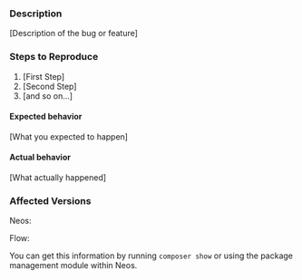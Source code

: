 <!--
If you are reporting a new issue, make sure that we do not have any duplicates
already open. You can ensure this by searching the issue list for this
repository. If there is a duplicate, please close your issue and add a comment
to the existing issue instead.
-->

### Description

[Description of the bug or feature]

### Steps to Reproduce

1. [First Step]
2. [Second Step]
3. [and so on...]

#### Expected behavior

[What you expected to happen]

#### Actual behavior

[What actually happened]

### Affected Versions

<!--
If you want to be a super-hero, try to find out the oldest supported version
affected by the bug you describe. Thanks!
-->

Neos: 

Flow: 

You can get this information by running `composer show` or using the package management module within Neos.
